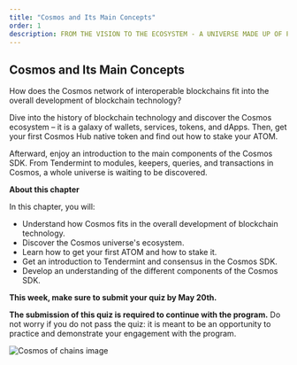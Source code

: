 ```yaml
---
title: "Cosmos and Its Main Concepts"
order: 1
description: FROM THE VISION TO THE ECOSYSTEM - A UNIVERSE MADE UP OF PARTICLES
---
```


## Cosmos and Its Main Concepts

How does the Cosmos network of interoperable blockchains fit into the overall development of blockchain technology?

Dive into the history of blockchain technology and discover the Cosmos ecosystem – it is a galaxy of wallets, services, tokens, and dApps. Then, get your first Cosmos Hub native token and find out how to stake your ATOM.

Afterward, enjoy an introduction to the main components of the Cosmos SDK. From Tendermint to modules, keepers, queries, and transactions in Cosmos, a whole universe is waiting to be discovered.

<HighlightBox type="learning">

**About this chapter**

In this chapter, you will:

* Understand how Cosmos fits in the overall development of blockchain technology.
* Discover the Cosmos universe's ecosystem.
* Learn how to get your first ATOM and how to stake it.
* Get an introduction to Tendermint and consensus in the Cosmos SDK.
* Develop an understanding of the different components of the Cosmos SDK.

</HighlightBox>

**This week, make sure to submit your quiz by May 20th.**

**The submission of this quiz is required to continue with the program.** Do not worry if you do not pass the quiz: it is meant to be an opportunity to practice and demonstrate your engagement with the program.

![Cosmos of chains image](/cosmos_dev_portal_module-03-lp.png)
